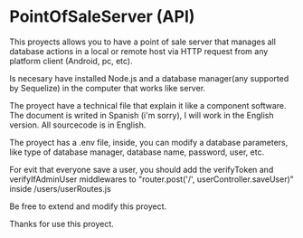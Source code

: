 # PointOfSaleServer (API)
This proyects allows you to have a point of sale server that manages all database actions in a local or remote host via HTTP request from any platform client (Android, pc, etc).

Is necesary have installed Node.js and a database manager(any supported by Sequelize) in the computer that works like server.

The proyect have a technical file that explain it like a component software. The document is writed in Spanish (i'm sorry), I will work in the English version. All sourcecode is in English.

The proyect has a .env file, inside, you can modify a database parameters, like type of database manager, database name, password, user, etc.

For evit that everyone save a user, you should add the verifyToken and verifyIfAdminUser middlewares to "router.post('/', userController.saveUser)" inside /users/userRoutes.js

Be free to extend and modify this proyect.

Thanks for use this proyect.

